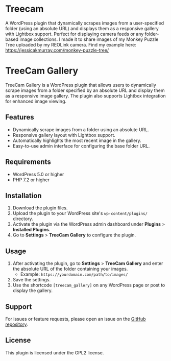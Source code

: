 # Treecam
A WordPress plugin that dynamically scrapes images from a user-specified folder (using an absolute URL) and displays them as a responsive gallery with Lightbox support. Perfect for displaying camera feeds or any folder-based image collections. I made it to share images of my Monkey Puzzle Tree uploaded by my REOLink camera. 
Find my example here: https://jessicakmurray.com/monkey-puzzle-tree/
# TreeCam Gallery

TreeCam Gallery is a WordPress plugin that allows users to dynamically scrape images from a folder specified by an absolute URL and display them as a responsive image gallery. The plugin also supports Lightbox integration for enhanced image viewing.

## Features

- Dynamically scrape images from a folder using an absolute URL.
- Responsive gallery layout with Lightbox support.
- Automatically highlights the most recent image in the gallery.
- Easy-to-use admin interface for configuring the base folder URL.

## Requirements

- WordPress 5.0 or higher
- PHP 7.2 or higher

## Installation

1. Download the plugin files.
2. Upload the plugin to your WordPress site's `wp-content/plugins/` directory.
3. Activate the plugin via the WordPress admin dashboard under **Plugins** > **Installed Plugins**.
4. Go to **Settings** > **TreeCam Gallery** to configure the plugin.

## Usage

1. After activating the plugin, go to **Settings** > **TreeCam Gallery** and enter the absolute URL of the folder containing your images.
   - Example: `https://yourdomain.com/path/to/images/`
2. Save the settings.
3. Use the shortcode `[treecam_gallery]` on any WordPress page or post to display the gallery.

## Support

For issues or feature requests, please open an issue on the [GitHub repository](https://github.com/HelloJessicaM/Treecam).

## License

This plugin is licensed under the GPL2 license.
